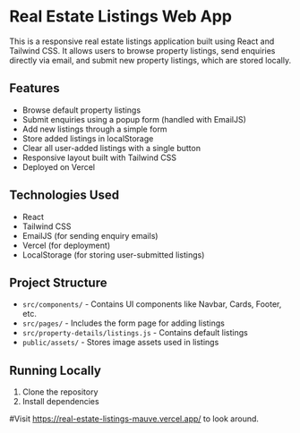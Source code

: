 # Real Estate Listings Web App

This is a responsive real estate listings application built using React and Tailwind CSS. It allows users to browse property listings, send enquiries directly via email, and submit new property listings, which are stored locally.

## Features

- Browse default property listings
- Submit enquiries using a popup form (handled with EmailJS)
- Add new listings through a simple form
- Store added listings in localStorage
- Clear all user-added listings with a single button
- Responsive layout built with Tailwind CSS
- Deployed on Vercel

## Technologies Used

- React
- Tailwind CSS
- EmailJS (for sending enquiry emails)
- Vercel (for deployment)
- LocalStorage (for storing user-submitted listings)

## Project Structure

- `src/components/` - Contains UI components like Navbar, Cards, Footer, etc.
- `src/pages/` - Includes the form page for adding listings
- `src/property-details/listings.js` - Contains default listings
- `public/assets/` - Stores image assets used in listings

## Running Locally

1. Clone the repository
2. Install dependencies

#Visit https://real-estate-listings-mauve.vercel.app/  to look around.